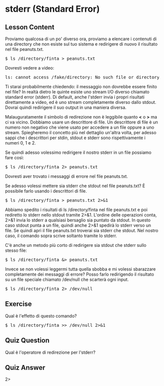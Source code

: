 # stderr (Standard Error)

## Lesson Content

Proviamo qualcosa di un po' diverso ora, proviamo a elencare i contenuti di una directory che non esiste sul tuo sistema e redirigere di nuovo il risultato nel file peanuts.txt.

<pre>$ ls /directory/finta > peanuts.txt </pre>

Dovresti vedere a video:

<pre>ls: cannot access /fake/directory: No such file or directory</pre>

Ti starai probabilmente chiedendo: il messaggio non dovrebbe essere finito nel file? In realtà dietro le quinte esiste uno stream I/O diverso chiamato standard error (stderr). Di default, anche l'stderr invia i propri risultati direttamente a video, ed è uno stream completamente diverso dallo stdout. Dovrai quindi redirigere il suo output in una maniera diversa.

Malauguratamente il simbolo di redirezione non è leggibile quanto <b>&lt;</b> o <b>&gt;</b> ma ci va vicino. Dobbiamo usare un descrittore di file. Un descrittore di file è un numero non negativo che viene usato per accedere a un file oppure a uno stream. Spiegheremo il concetto più nel dettaglio un'altra volta, per adesso sappi che i descrittori per stdin, stdout e stderr sono rispettivamente i numeri 0, 1 e 2.

Se quindi adesso volessimo redirigere il nostro stderr in un file possiamo fare così:

<pre>$ ls /directory/finta 2> peanuts.txt</pre>

Dovresti aver trovato i messaggi di errore nel file peanuts.txt.

Se adesso volessi mettere sia stderr che stdout nel file peanuts.txt? È possibile farlo usando i descrittori di file.

<pre>$ ls /directory/finta > peanuts.txt 2>&1</pre>

Abbiamo spedito i risultati di ls /directory/finta nel file peanuts.txt e poi rediretto lo stderr nello stdout tramite 2>&1. L'ordine delle operazioni conta, 2>&1 invia lo stderr a qualsiasi bersaglio sia puntato da stdout. In questo caso stdout punta a un file, quindi anche 2>&1 spedirà lo stderr verso un file. Se quindi apri il file peanuts.txt troverai sia stderr che stdout. Nel nostro caso, il comando sopra scrive soltanto tramite lo stderr.

C'è anche un metodo più corto di redirigere sia stdout che stderr sullo stesso file:

<pre>$ ls /directory/finta &> peanuts.txt</pre>

Invece se non volessi leggermi tutta quella sbobba e mi volessi sbarazzare completamente dei messaggi di errore? Posso farlo redirigendo il risultato su un file speciale chiamato /dev/null che scarterà ogni input.

<pre>$ ls /directory/finta 2> /dev/null</pre>

## Exercise

Qual è l'effetto di questo comando?

<pre>$ ls /directory/finta >> /dev/null 2>&1</pre>

## Quiz Question

Qual è l'operatore di redirezione per l'stderr?

## Quiz Answer

2>
